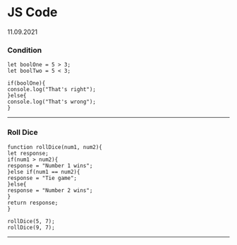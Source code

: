 # JS Code

11.09.2021
### Condition
```
let boolOne = 5 > 3;
let boolTwo = 5 < 3;

if(boolOne){
console.log("That's right");
}else{
console.log("That's wrong");
}
```
--------
### Roll Dice 
```
function rollDice(num1, num2){
let response;
if(num1 > num2){
response = "Number 1 wins";
}else if(num1 == num2){
response = "Tie game";
}else{
response = "Number 2 wins";
}
return response;
}

rollDice(5, 7);
rollDice(9, 7);
```
-------

